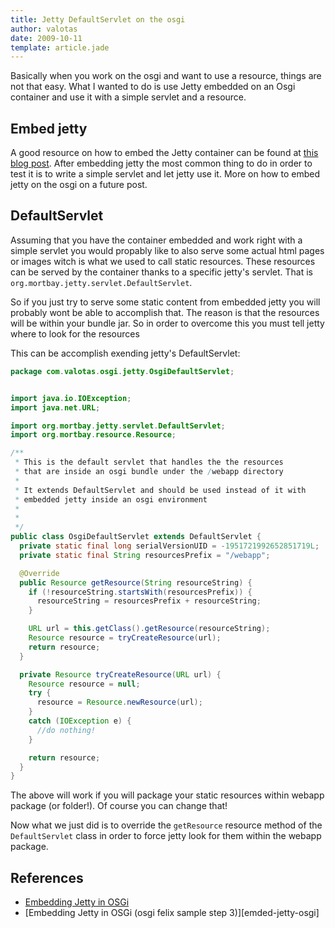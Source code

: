 ```yaml
---
title: Jetty DefaultServlet on the osgi
author: valotas
date: 2009-10-11
template: article.jade
---
```


Basically when you work on the osgi and want to use a resource, things are not that easy. What I wanted to do is use Jetty embedded on an Osgi container and use it with a simple servlet and a resource.

## Embed jetty

A good resource on how to embed the Jetty container can be found at [this blog post][embed-jetty-osgi]. After embedding jetty the most common thing to do in order to test it is to write a simple servlet and let jetty use it. More on how to embed jetty on the osgi on a future post.

## DefaultServlet

Assuming that you have the container embedded and work right with a simple servlet you would propably like to also serve some actual html pages or images witch is what we used to call static resources. These resources can be served by the container thanks to a specific jetty's servlet. That is `org.mortbay.jetty.servlet.DefaultServlet`.

So if you just try to serve some static content from embedded jetty you will probably wont be able to accomplish that. The reason is that the resources will be within your bundle jar. So in order to overcome this you must tell jetty where to look for the resources

This can be accomplish exending jetty's DefaultServlet:

```java
package com.valotas.osgi.jetty.OsgiDefaultServlet;


import java.io.IOException;
import java.net.URL;

import org.mortbay.jetty.servlet.DefaultServlet;
import org.mortbay.resource.Resource;

/**
 * This is the default servlet that handles the the resources
 * that are inside an osgi bundle under the /webapp directory
 * 
 * It extends DefaultServlet and should be used instead of it with 
 * embedded jetty inside an osgi environment
 * 
 *
 */
public class OsgiDefaultServlet extends DefaultServlet {
  private static final long serialVersionUID = -1951721992652851719L;
  private static final String resourcesPrefix = "/webapp";

  @Override
  public Resource getResource(String resourceString) {
    if (!resourceString.startsWith(resourcesPrefix)) {
      resourceString = resourcesPrefix + resourceString;
    }

    URL url = this.getClass().getResource(resourceString);
    Resource resource = tryCreateResource(url);
    return resource;
  }

  private Resource tryCreateResource(URL url) {
    Resource resource = null;
    try {
      resource = Resource.newResource(url);
    }
    catch (IOException e) {
      //do nothing!
    }

    return resource;
  }
}
```

The above will work if you will package your static resources within webapp package (or folder!). Of course you can change that!

Now what we just did is to override the `getResource` resource method of the `DefaultServlet` class in order to force jetty look for them within the webapp package.

## References

* [Embedding Jetty in OSGi][jetty-and-osgi]
* [Embedding Jetty in OSGi (osgi felix sample step 3)][emded-jetty-osgi]

[embed-jetty-osgi]: http://www.gridshore.nl/2008/02/15/embedding-jetty-in-osgi-osgi-felix-sample-step-3/
[jetty-and-osgi]: http://blogs.webtide.com/janb/entry/jetty_and_osgi
